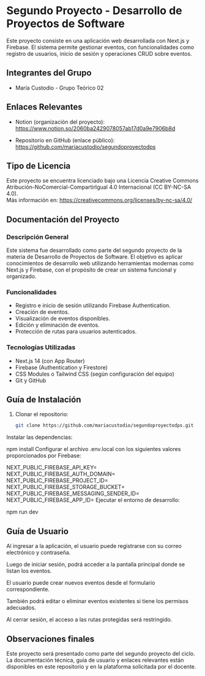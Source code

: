 # Segundo Proyecto - Desarrollo de Proyectos de Software

Este proyecto consiste en una aplicación web desarrollada con Next.js y Firebase. El sistema permite gestionar eventos, con funcionalidades como registro de usuarios, inicio de sesión y operaciones CRUD sobre eventos.

## Integrantes del Grupo

- María Custodio - Grupo Teórico 02  

## Enlaces Relevantes

- Notion (organización del proyecto):  
  https://www.notion.so/2060ba2429078057ab17d0a9e7906b8d

- Repositorio en GitHub (enlace público):  
  https://github.com/mariacustodio/segundoproyectodps

## Tipo de Licencia

Este proyecto se encuentra licenciado bajo una Licencia Creative Commons Atribución-NoComercial-CompartirIgual 4.0 Internacional (CC BY-NC-SA 4.0).  
Más información en: https://creativecommons.org/licenses/by-nc-sa/4.0/

## Documentación del Proyecto

### Descripción General

Este sistema fue desarrollado como parte del segundo proyecto de la materia de Desarrollo de Proyectos de Software. El objetivo es aplicar conocimientos de desarrollo web utilizando herramientas modernas como Next.js y Firebase, con el propósito de crear un sistema funcional y organizado.

### Funcionalidades

- Registro e inicio de sesión utilizando Firebase Authentication.
- Creación de eventos.
- Visualización de eventos disponibles.
- Edición y eliminación de eventos.
- Protección de rutas para usuarios autenticados.

### Tecnologías Utilizadas

- Next.js 14 (con App Router)
- Firebase (Authentication y Firestore)
- CSS Modules o Tailwind CSS (según configuración del equipo)
- Git y GitHub

## Guía de Instalación

1. Clonar el repositorio:
   ```bash
   git clone https://github.com/mariacustodio/segundoproyectodps.git
Instalar las dependencias:

npm install
Configurar el archivo .env.local con los siguientes valores proporcionados por Firebase:

NEXT_PUBLIC_FIREBASE_API_KEY=
NEXT_PUBLIC_FIREBASE_AUTH_DOMAIN=
NEXT_PUBLIC_FIREBASE_PROJECT_ID=
NEXT_PUBLIC_FIREBASE_STORAGE_BUCKET=
NEXT_PUBLIC_FIREBASE_MESSAGING_SENDER_ID=
NEXT_PUBLIC_FIREBASE_APP_ID=
Ejecutar el entorno de desarrollo:

npm run dev

## Guía de Usuario

Al ingresar a la aplicación, el usuario puede registrarse con su correo electrónico y contraseña.

Luego de iniciar sesión, podrá acceder a la pantalla principal donde se listan los eventos.

El usuario puede crear nuevos eventos desde el formulario correspondiente.

También podrá editar o eliminar eventos existentes si tiene los permisos adecuados.

Al cerrar sesión, el acceso a las rutas protegidas será restringido.

## Observaciones finales
Este proyecto será presentado como parte del segundo proyecto del ciclo. 
La documentación técnica, guía de usuario y enlaces relevantes están disponibles en este repositorio y en la plataforma solicitada por el docente. 

